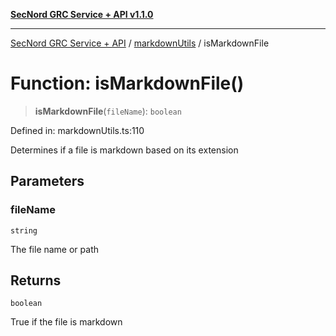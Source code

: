 [**SecNord GRC Service + API v1.1.0**](../../README.md)

***

[SecNord GRC Service + API](../../README.md) / [markdownUtils](../README.md) / isMarkdownFile

# Function: isMarkdownFile()

> **isMarkdownFile**(`fileName`): `boolean`

Defined in: markdownUtils.ts:110

Determines if a file is markdown based on its extension

## Parameters

### fileName

`string`

The file name or path

## Returns

`boolean`

True if the file is markdown
